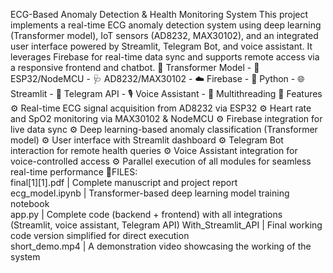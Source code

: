 ECG-Based Anomaly Detection & Health Monitoring System
          This project implements a real-time ECG anomaly detection system using deep learning (Transformer model), IoT sensors (AD8232, MAX30102), and an integrated user interface powered by Streamlit, Telegram Bot, and voice assistant. It leverages Firebase for real-time data sync and supports remote access via a responsive frontend and chatbot.
🧠 Transformer Model - 🔌 ESP32/NodeMCU - 🩺 AD8232/MAX30102 - ☁️ Firebase - 🐍 Python - 🌐 Streamlit - 🤖 Telegram API - 🎙️ Voice Assistant - 🧵 Multithreading
🚀 Features
  ⚙ Real-time ECG signal acquisition from AD8232 via ESP32
  ⚙ Heart rate and SpO2 monitoring via MAX30102 & NodeMCU
  ⚙ Firebase integration for live data sync
  ⚙ Deep learning-based anomaly classification (Transformer model)
  ⚙ User interface with Streamlit dashboard
  ⚙ Telegram Bot interaction for remote health queries
  ⚙ Voice Assistant integration for voice-controlled access
  ⚙ Parallel execution of all modules for seamless real-time performance
📁FILES:                                                                                        
 final[1][1].pdf      | Complete manuscript and project report                                                              
 ecg_model.ipynb      | Transformer-based deep learning model training notebook                                             
 app.py               | Complete code (backend + frontend) with all integrations (Streamlit, voice assistant, Telegram API) 
 With_Streamlit_API   | Final working code version simplified for direct execution                                          
 short_demo.mp4       | A demonstration video showcasing the working of the system 

